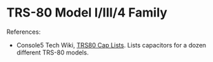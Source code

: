 TRS-80 Model I/III/4 Family
===========================

References:
- Console5 Tech Wiki, [TRS80 Cap Lists][c5-cap]. Lists capacitors
  for a dozen different TRS-80 models.



<!-------------------------------------------------------------------->
[c5-cap]: https://wiki.console5.com/wiki/TRS80
